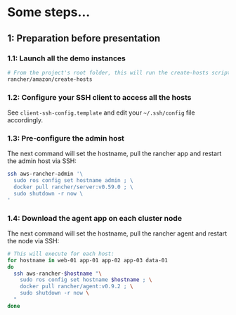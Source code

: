 # Some steps...

## 1: Preparation before presentation

### 1.1: Launch all the demo instances

```bash
# From the project's root folder, this will run the create-hosts script:
rancher/amazon/create-hosts
```

### 1.2: Configure your SSH client to access all the hosts

See `client-ssh-config.template` and edit your `~/.ssh/config` file accordingly.

### 1.3: Pre-configure the admin host

The next command will set the hostname, pull the rancher app and restart the
admin host via SSH:

```bash
ssh aws-rancher-admin '\
  sudo ros config set hostname admin ; \
  docker pull rancher/server:v0.59.0 ; \
  sudo shutdown -r now \
'
```

### 1.4: Download the agent app on each cluster node

The next command will set the hostname, pull the rancher agent and restart the
node via SSH:

```bash
# This will execute for each host:
for hostname in web-01 app-01 app-02 app-03 data-01
do
  ssh aws-rancher-$hostname "\
    sudo ros config set hostname $hostname ; \
    docker pull rancher/agent:v0.9.2 ; \
    sudo shutdown -r now \
  "
done
```
